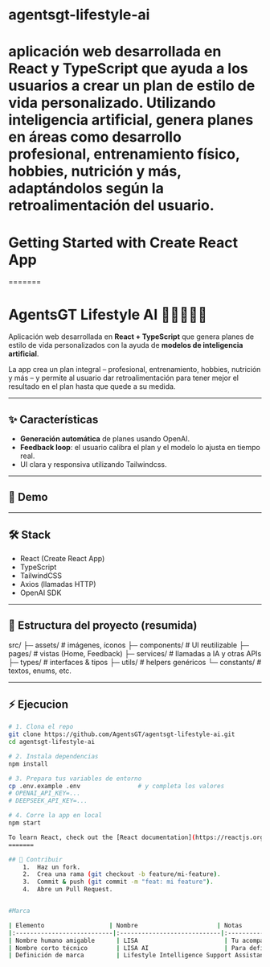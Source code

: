 # agentsgt-lifestyle-ai

# aplicación web desarrollada en React y TypeScript que ayuda a los usuarios a crear un plan de estilo de vida personalizado. Utilizando inteligencia artificial, genera planes en áreas como desarrollo profesional, entrenamiento físico, hobbies, nutrición y más, adaptándolos según la retroalimentación del usuario.

# Getting Started with Create React App

=======

# AgentsGT Lifestyle AI 🎨🧑‍💻🏋️‍♀️

Aplicación web desarrollada en **React + TypeScript** que genera planes de estilo de vida personalizados con la ayuda de **modelos de inteligencia artificial**.

La app crea un plan integral – profesional, entrenamiento, hobbies, nutrición y más – y permite al usuario dar retroalimentación para tener mejor el resultado en el plan hasta que quede a su medida.

---

## ✨ Características

- **Generación automática** de planes usando OpenAI.
- **Feedback loop**: el usuario calibra el plan y el modelo lo ajusta en tiempo real.
- UI clara y responsiva utilizando Tailwindcss.

---

## 🚀 Demo

---

## 🛠️ Stack

- React (Create React App)
- TypeScript
- TailwindCSS
- Axios (llamadas HTTP)
- OpenAI SDK

---

## 📂 Estructura del proyecto (resumida)

src/
├─ assets/ # imágenes, íconos
├─ components/ # UI reutilizable
├─ pages/ # vistas (Home, Feedback)
├─ services/ # llamadas a IA y otras APIs
├─ types/ # interfaces & tipos
├─ utils/ # helpers genéricos
└─ constants/ # textos, enums, etc.

---

## ⚡ Ejecucion

```bash
# 1. Clona el repo
git clone https://github.com/AgentsGT/agentsgt-lifestyle-ai.git
cd agentsgt-lifestyle-ai

# 2. Instala dependencias
npm install

# 3. Prepara tus variables de entorno
cp .env.example .env                # y completa los valores
# OPENAI_API_KEY=...
# DEEPSEEK_API_KEY=...

# 4. Corre la app en local
npm start

To learn React, check out the [React documentation](https://reactjs.org/).
=======

## 🤝 Contribuir
	1.	Haz un fork.
	2.	Crea una rama (git checkout -b feature/mi-feature).
	3.	Commit & push (git commit -m "feat: mi feature").
	4.	Abre un Pull Request.


#Marca

| Elemento                  | Nombre                      | Notas                                  |
|:---------------------------|:----------------------------|:---------------------------------------|
| Nombre humano amigable      | LISA                        | Tu acompañante de estilo de vida       |
| Nombre corto técnico        | LISA AI                     | Para definir el motor IA               |
| Definición de marca         | Lifestyle Intelligence Support Assistant | Una IA personal para tu mejor vida |
```
